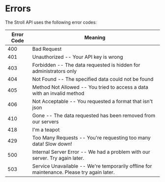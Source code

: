 # Errors


The Stroll API uses the following error codes:


Error Code | Meaning
---------- | -------
400 | Bad Request
401 | Unauthorized -- Your API key is wrong
403 | Forbidden -- The data requested is hidden for administrators only
404 | Not Found -- The specified data could not be found
405 | Method Not Allowed -- You tried to access a data with an invalid method
406 | Not Acceptable -- You requested a format that isn't json
410 | Gone -- The data requested has been removed from our servers
418 | I'm a teapot
429 | Too Many Requests -- You're requesting too many data! Slow down!
500 | Internal Server Error -- We had a problem with our server. Try again later.
503 | Service Unavailable -- We're temporarily offline for maintenance. Please try again later.
